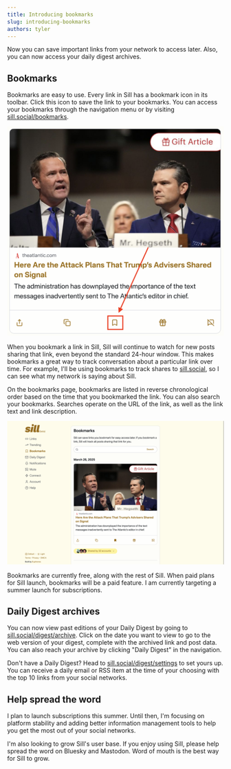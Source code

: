 ```yaml
---
title: Introducing bookmarks
slug: introducing-bookmarks
authors: tyler
---
```


Now you can save important links from your network to access later. Also, you can now access your daily digest archives.

<!-- truncate -->

## Bookmarks

Bookmarks are easy to use. Every link in Sill has a bookmark icon in its toolbar. Click this icon to save the link to your bookmarks. You can access your bookmarks through the navigation menu or by visiting [sill.social/bookmarks](https://sill.social/bookmarks).

![A Sill link card with the bookmarks icon on the toolbar highlighted and pointed to with an arrow](/img/blog/bookmarks-toolbar.png)

When you bookmark a link in Sill, Sill will continue to watch for new posts sharing that link, even beyond the standard 24-hour window. This makes bookmarks a great way to track conversation about a particular link over time. For example, I'll be using bookmarks to track shares to [sill.social](https://sill.social), so I can see what my network is saying about Sill.

On the bookmarks page, bookmarks are listed in reverse chronological order based on the time that you bookmarked the link. You can also search your bookmarks. Searches operate on the URL of the link, as well as the link text and link description.

![A screenshot of the bookmarks page, showing a Sill link card for a story under the date header "March 26, 2025"](/img/blog/bookmarks-page.png)

Bookmarks are currently free, along with the rest of Sill. When paid plans for Sill launch, bookmarks will be a paid feature. I am currently targeting a summer launch for subscriptions.

## Daily Digest archives

You can now view past editions of your Daily Digest by going to [sill.social/digest/archive](https://sill.social/digest/archive). Click on the date you want to view to go to the web version of your digest, complete with the archived link and post data. You can also reach your archive by clicking "Daily Digest" in the navigation.

Don't have a Daily Digest? Head to [sill.social/digest/settings](https://sill.social/digest/settings) to set yours up. You can receive a daily email or RSS item at the time of your choosing with the top 10 links from your social networks.

## Help spread the word

I plan to launch subscriptions this summer. Until then, I'm focusing on platform stability and adding better information management tools to help you get the most out of your social networks.

I'm also looking to grow Sill's user base. If you enjoy using Sill, please help spread the word on Bluesky and Mastodon. Word of mouth is the best way for Sill to grow.